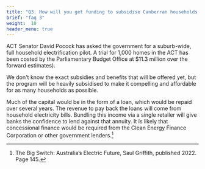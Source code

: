 ```yaml
---
title: "Q3. How will you get funding to subsidise Canberran households to make the switch?"
brief: "faq 3"
weight:  10
header_menu: true
--- 
```

 
 ACT Senator David Pocock has asked the government for a suburb-wide, full household electrification pilot. A trial for 1,000 homes in the ACT has been costed by the Parliamentary Budget Office at  $11.3 million over the forward estimates).
   
 We don't know the exact subsidies and benefits that will be offered yet, but the program will be heavily subsidised to make it compelling and affordable for as many households as possible. 
     
 Much of the capital would be in the form of a loan, which would be repaid over several years. The revenue to pay back the loans will come from household electricity bills. Bundling this income via a single retailer will give banks the confidence to lend against that annuity. It is likely that concessional finance would be required from the Clean Energy Finance Corporation or other government lenders.[^1]  
 [^1]:The Big Switch: Australia’s Electric Future, Saul Griffith, published 2022. Page 145. 
